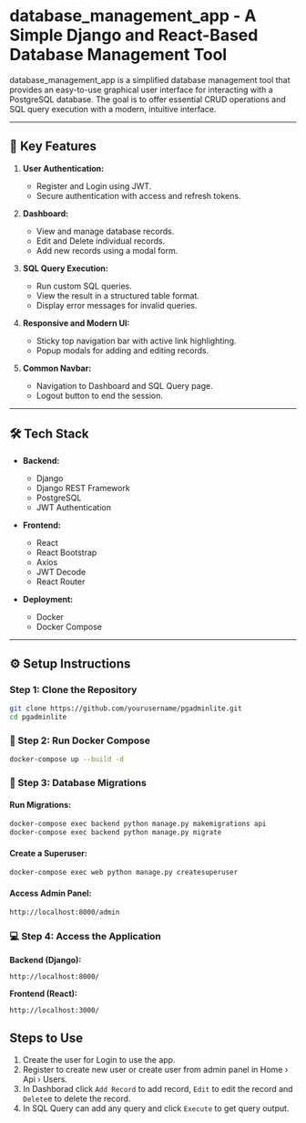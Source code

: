# database_management_app - A Simple Django and React-Based Database Management Tool

database_management_app is a simplified database management tool that provides an easy-to-use graphical user interface for interacting with a PostgreSQL database. The goal is to offer essential CRUD operations and SQL query execution with a modern, intuitive interface.

---

## 🚀 **Key Features**

1. **User Authentication:**
   - Register and Login using JWT.
   - Secure authentication with access and refresh tokens.

2. **Dashboard:**
   - View and manage database records.
   - Edit and Delete individual records.
   - Add new records using a modal form.

3. **SQL Query Execution:**
   - Run custom SQL queries.
   - View the result in a structured table format.
   - Display error messages for invalid queries.

4. **Responsive and Modern UI:**
   - Sticky top navigation bar with active link highlighting.
   - Popup modals for adding and editing records.

5. **Common Navbar:**
   - Navigation to Dashboard and SQL Query page.
   - Logout button to end the session.

---

## 🛠️ **Tech Stack**

- **Backend:**
  - Django
  - Django REST Framework
  - PostgreSQL
  - JWT Authentication

- **Frontend:**
  - React
  - React Bootstrap
  - Axios
  - JWT Decode
  - React Router

- **Deployment:**
  - Docker
  - Docker Compose

---

## ⚙️ **Setup Instructions**

### **Step 1: Clone the Repository**
```bash
git clone https://github.com/yourusername/pgadminlite.git
cd pgadminlite
```

### **🐋 Step 2: Run Docker Compose**
```bash
docker-compose up --build -d
```

### **🔄 Step 3: Database Migrations**
#### **Run Migrations:**
```bash
docker-compose exec backend python manage.py makemigrations api
docker-compose exec backend python manage.py migrate
```

#### **Create a Superuser:**
```bash
docker-compose exec web python manage.py createsuperuser
```
#### **Access Admin Panel:**
```bash
http://localhost:8000/admin
```

### **💻 Step 4: Access the Application**
**Backend (Django):**
```arduino
http://localhost:8000/
```
**Frontend (React):**
```arduino
http://localhost:3000/
```

## **Steps to Use**
1. Create the user for Login to use the app.
2. Register to create new user or  create user from admin panel in Home › Api › Users.
3. In Dashborad click `Add Record` to add record, `Edit`  to edit the record and `Delete`e to delete the record.
4. In SQL Query can add any query and click `Execute` to get query output. 
